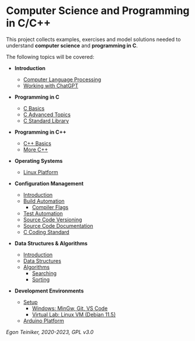 # Computer Science and Programming in C/C++

This project collects examples, exercises and model solutions needed to understand 
**computer science** and **programming in C**.

The following topics will be covered:

* **Introduction**
    * [Computer Language Processing](introduction/language_processing)
    * [Working with ChatGPT](introduction/ChatGPT.md)
      
* **Programming in C**
    * [C Basics](programming-c/c-basics)         
    * [C Advanced Topics](programming-c/c-advanced/)   
    * [C Standard Library](programming-c/c-std-lib)

* **Programming in C++**
   * [C++ Basics](programming-c++/)
   * [More C++](https://github.com/teiniker/teiniker-lectures-embeddedcomputing)

* **Operating Systems**
    * [Linux Platform](linux)

* **Configuration Management**
   * [Introduction](configuration-management)
   * [Build Automation](configuration-management/building)
        * [Compiler Flags](configuration-management/building/compiler-flags/)
   * [Test Automation](configuration-management/testing)
   * [Source Code Versioning](configuration-management/versioning)
   * [Source Code Documentation](configuration-management/documentation/doxygen)
   * [C Coding Standard](configuration-management/coding-standard)
   
* **Data Structures & Algorithms**
   * [Introduction](datastructures%2Balgorithms/introduction) 
   * [Data Structures](datastructures%2Balgorithms/datastructures)
   * [Algorithms](datastructures%2Balgorithms/algorithms)
      * [Searching](datastructures%2Balgorithms/algorithms/searching/) 
      * [Sorting](datastructures%2Balgorithms/algorithms/sorting)
      
* **Development Environments**
    * [Setup](introduction/setup/)
      * [Windows: MinGw, Git, VS Code](introduction/setup)
      * [Virtual Lab: Linux VM (Debian 11.5)](introduction/linux/setup)
    * [Arduino Platform](https://github.com/teiniker/teiniker-lectures-arduino)

*Egon Teiniker, 2020-2023, GPL v3.0*         
